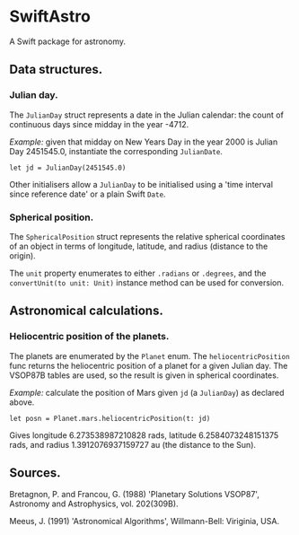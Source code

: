 # SwiftAstro

A Swift package for astronomy.

## Data structures.

### Julian day.

The `JulianDay` struct represents a date in the Julian calendar: the count of continuous days since midday in the year -4712.

*Example:* given that midday on New Years Day in the year 2000 is Julian Day 2451545.0, instantiate the corresponding `JulianDate`.

`let jd = JulianDay(2451545.0)`

Other initialisers allow a `JulianDay` to be initialised using a 'time interval since reference date' or a plain Swift `Date`.

### Spherical position.

The `SphericalPosition` struct represents the relative spherical coordinates of an object in terms of longitude, latitude, and radius (distance to the origin).

The `unit` property enumerates to either `.radians` or `.degrees`, and the `convertUnit(to unit: Unit)` instance method can be used for conversion.

## Astronomical calculations.

### Heliocentric position of the planets.

The planets are enumerated by the `Planet` enum. The `heliocentricPosition` func returns the heliocentric position of a planet for a given Julian day. The VSOP87B tables are used, so the result is given in spherical coordinates.

*Example:* calculate the position of Mars given `jd` (a `JulianDay`) as declared above.

`let posn = Planet.mars.heliocentricPosition(t: jd)`

Gives longitude 6.273538987210828 rads, latitude 6.2584073248151375 rads, and radius 1.3912076937159727 au (the distance to the Sun).

## Sources.

Bretagnon, P. and Francou, G. (1988) 'Planetary Solutions VSOP87', Astronomy and Astrophysics, vol. 202(309B).

Meeus, J. (1991) 'Astronomical Algorithms', Willmann-Bell: Viriginia, USA.
